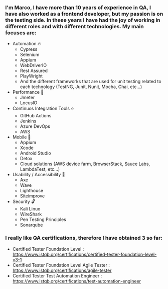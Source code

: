 ### I'm Marco, I have more than 10 years of experience in QA, I have also worked as a frontend developer, but my passion is on the testing side. In these years I have had the joy of working in different roles and with different technologies. My main focuses are:

- Automation 🔥
    - Cypress 
    - Selenium 
    - Appium
    - WebDriverIO 
    - Rest Assured
    - PlayWright
    - And the different frameworks that are used for unit testing related to each technology (TestNG, Junit, Nunit, Mocha, Chai, etc...) 
- Performance 🚀
    - Jmeter 
    - LocusIO
- Continuos Integration Tools ⭐️
    - GitHub Actions 
    - Jenkins
    - Azure DevOps
    - AWS
- Mobile 📱
    - Appium
    - Xcode
    - Android Studio
    - Detox
    - Cloud solutions (AWS device farm, BrowserStack, Sauce Labs, LambdaTest, etc…)
- Usability / Accessibility 👀
    - Axe
    - Wave
    - Lighthouse
    - Siteimprove
- Security 🔓
    - Kali Linux
    - WireShark
    - Pen Testing Principles
    - Sonarqube

### I really like QA certifications, therefore I have obtained 3 so far:

- Certified Tester Foundation Level : https://www.istqb.org/certifications/certified-tester-foundation-level-v3-1
- Certified Tester Foundation Level Agile Tester : https://www.istqb.org/certifications/agile-tester
- Certified Tester Test Automation Engineer : https://www.istqb.org/certifications/test-automation-engineer

